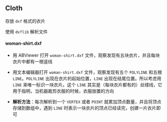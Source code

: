 ## Cloth

存放 `dxf` 格式的衣片

使用 `dxflib` 解析文件



#### woman-shirt.dxf

- 用 ABViewer 打开 `woman-shirt.dxf` 文件，观察发现有五块衣片，并且每块衣片中都有一根竖线

- 用文本编辑器打开 `woman-shirt.dxf` 文件，观察发现有五个 `POLYLINE` 和五根 `LINE`。`POLYLINE` 出现在衣片的起始位置，`LINE` 出现在结尾位置。所以考虑用 `LINE` 来唯一标识一块衣片。这个 `LINE` 其实是（每块衣片都有的）丝缕线，它用于指明，当机器裁剪衣服的时候，衣服放置的方向
- **解析方法**：每次解析到一个 `VERTEX` 或者 `POINT` 就累加顶点数量，并且将顶点存储到数组中，遇到 `LINE` 时表示一块衣片的顶点已经读完，创建一片衣片即可